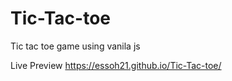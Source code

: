 # Tic-Tac-toe
Tic tac toe game using vanila js

Live Preview https://essoh21.github.io/Tic-Tac-toe/
